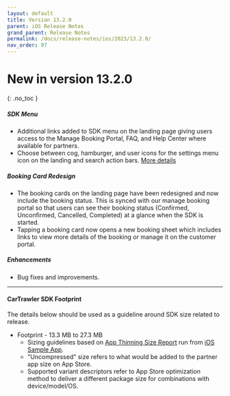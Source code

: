 ```yaml
---
layout: default
title: Version 13.2.0
parent: iOS Release Notes
grand_parent: Release Notes
permalink: /docs/release-notes/ios/2023/13.2.0/
nav_order: 97
---
```


# New in version 13.2.0

{: .no_toc }

##### SDK Menu
* Additional links added to SDK menu on the landing page giving users access to the Manage Booking Portal, FAQ, and Help Center where available for partners.
* Choose between cog, hamburger, and user icons for the settings menu icon on the landing and search action bars.
  <a href="/docs/ios/customisation/settings">More details</a>

##### Booking Card Redesign
* The booking cards on the landing page have been redesigned and now include the booking status. This is synced with our manage booking portal so that users can see their booking status (Confirmed, Unconfirmed, Cancelled, Completed) at a glance when the SDK is started. 
* Tapping a booking card now opens a new booking sheet which includes links to view more details of the booking or manage it on the customer portal. 

##### Enhancements
* Bug fixes and improvements.

---
#### CarTrawler SDK Footprint
The details below should be used as a guideline around SDK size related to release.
* Footprint - 13.3 MB to 27.3 MB
    * Sizing guidelines based on <a href="https://github.com/cartrawler/cartrawler.github.io/blob/master/ios-report.txt" target="_blank">App Thinning Size Report</a> run from <a href="https://github.com/cartrawler/cartrawler-ios-integration" target="_blank">iOS Sample App</a>.
    * "Uncompressed" size refers to what would be added to the partner app size on App Store.
    * Supported variant descriptors refer to App Store optimization method to deliver a different package size for combinations with device/model/OS.